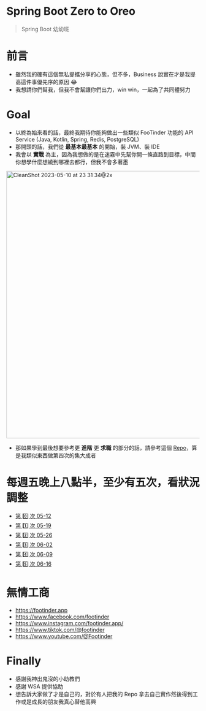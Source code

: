 # Spring Boot Zero to Oreo
> Spring Boot 幼幼班

# 前言
* 雖然我的確有這個無私提攜分享的心態，但不多，Business 說實在才是我提高這件事優先序的原因 😂
* 我想請你們幫我，但我不會幫讓你們出力，win win，一起為了共同體努力

# Goal
* 以終為始來看的話，最終我期待你能夠做出一些類似 FooTinder 功能的 API Service (Java, Kotlin, Spring, Redis, PostgreSQL)
* 那開頭的話，我們從 **最基本最基本** 的開始，裝 JVM、裝 IDE
* 我會以 **實戰** 為主，因為我想做的是在迷霧中先幫你開一條直路到目標，中間你想學什麼想繞到哪裡去都行，但我不會多著墨
<img width="698" alt="CleanShot 2023-05-10 at 23 31 34@2x" src="https://github.com/PureFuncInc/spring-boot-zero-to-oreo/assets/6296280/088a4c41-a828-4fb6-b6ff-4dd22c615159">

* 那如果學到最後想要參考更 **進階** 更 **求職** 的部分的話，請參考這個 [Repo](https://github.com/PureFuncInc/pure-backend-practice)，算是我類似東西做第四次的集大成者

# 每週五晚上八點半，至少有五次，看狀況調整
* [第 0️⃣ 次 05-12](https://miro.com/app/board/uXjVMJXYaeQ=/?share_link_id=555873641409)
* [第 1️⃣ 次 05-19]()
* [第 2️⃣ 次 05-26]()
* [第 3️⃣ 次 06-02]()
* [第 4️⃣ 次 06-09]()
* [第 5️⃣ 次 06-16]()

# 無情工商
* https://footinder.app
* https://www.facebook.com/footinder
* https://www.instagram.com/footinder.app/
* https://www.tiktok.com/@footinder
* https://www.youtube.com/@Footinder

# Finally
* 感謝我神出鬼沒的小助教們
* 感謝 WSA 提供協助
* 想告訴大家做了才是自己的，對於有人把我的 Repo 拿去自己實作然後得到工作或是成長的朋友我真心替他高興
